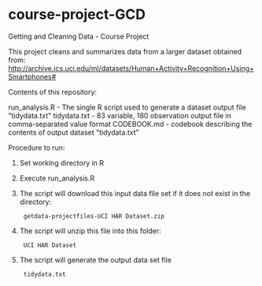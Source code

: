 course-project-GCD
===============

Getting and Cleaning Data - Course Project

This project cleans and summarizes data from a larger dataset obtained from:
http://archive.ics.uci.edu/ml/datasets/Human+Activity+Recognition+Using+Smartphones#


Contents of this repository:

run_analysis.R - The single R script used to generate a dataset output file "tidydata.txt"
tidydata.txt - 83 variable, 180 observation output file in comma-separated value format
CODEBOOK.md - codebook describing the contents of output dataset "tidydata.txt"


Procedure to run:

1. Set working directory in R
2. Execute run_analysis.R
3. The script will download this input data file set if it does not exist in the directory:

        getdata-projectfiles-UCI HAR Dataset.zip
        
4. The script will unzip this file into this folder:

        UCI HAR Dataset
        
5. The script will generate the output data set file

        tidydata.txt
        

        
